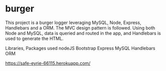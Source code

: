 # burger
This project is a burger logger leveraging MySQL, Node, Express, Handlebars and a ORM. The MVC design pattern is followed. Using both Node and MySQL, data is queried and routed in the app, and Handlebars is used to generate the HTML.

Libraries, Packages used
nodeJS
Bootstrap
Express
MySQL
Handlebars
ORM

https://safe-eyrie-66115.herokuapp.com/
